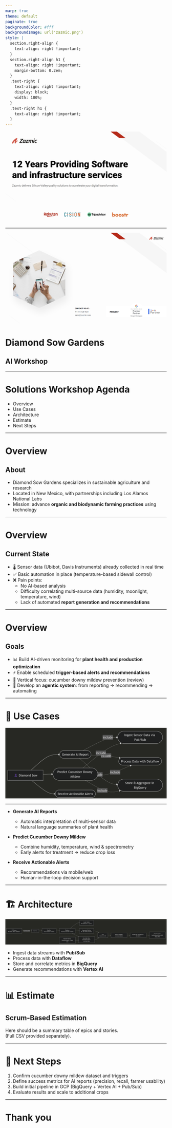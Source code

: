 ```yaml
---
marp: true
theme: default
paginate: true
backgroundColor: #fff
backgroundImage: url('zazmic.png')
style: |
  section.right-align {
    text-align: right !important;
  }
  section.right-align h1 {
    text-align: right !important;
    margin-bottom: 0.2em;
  }
  .text-right {
    text-align: right !important;
    display: block;
    width: 100%;
  }
  .text-right h1 {
    text-align: right !important;
  }
---
```


<!-- Slide 1 -->
![bg](main.png)

---

![bg](image-2.png)
<div class="text-right">

# Diamond Sow Gardens
## AI Workshop

</div>


---

# Solutions Workshop Agenda

- Overview
- Use Cases
- Architecture
- Estimate
- Next Steps

---

# Overview
## About
- Diamond Sow Gardens specializes in sustainable agriculture and research  
- Located in New Mexico, with partnerships including Los Alamos National Labs  
- Mission: advance **organic and biodynamic farming practices** using technology  

---

# Overview 
## Current State
- 🌡️ Sensor data (Ubibot, Davis Instruments) already collected in real time  
- ✅ Basic automation in place (temperature-based sidewall control)  
- ❌ Pain points:
  - No AI-based analysis 
  - Difficulty correlating multi-source data (humidity, moonlight, temperature, wind)  
  - Lack of automated **report generation and recommendations**  

---

# Overview 
## Goals
- 📊 Build AI-driven monitoring for **plant health and production optimization**
- ⚡ Enable scheduled **trigger-based alerts and recommendations**  
- 🌿 Vertical focus: cucumber downy mildew prevention (review)
- 🤖 Develop an **agentic system**: from reporting → recommending → automating  

---

# 🎯 Use Cases
![alt text](image.png)

---

- **Generate AI Reports**  
  - Automatic interpretation of multi-sensor data  
  - Natural language summaries of plant health  

- **Predict Cucumber Downy Mildew**  
  - Combine humidity, temperature, wind & spectrometry  
  - Early alerts for treatment → reduce crop loss  

- **Receive Actionable Alerts**  
  - Recommendations via mobile/web  
  - Human-in-the-loop decision support  


---

# 🏗️ Architecture
![alt text](image-1.png)
- Ingest data streams with **Pub/Sub**  
- Process data with **Dataflow**  
- Store and correlate metrics in **BigQuery**  
- Generate recommendations with **Vertex AI**





---

# 📊 Estimate

## Scrum-Based Estimation
Here should be a summary table of epics and stories.  
(Full CSV provided separately).  

---

# 🚀 Next Steps
1. Confirm cucumber downy mildew dataset and triggers  
2. Define success metrics for AI reports (precision, recall, farmer usability)  
3. Build initial pipeline in GCP (BigQuery + Vertex AI + Pub/Sub)  
5. Evaluate results and scale to additional crops  

---

# Thank you